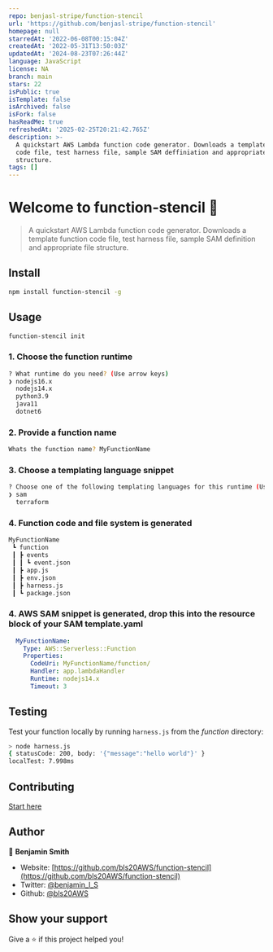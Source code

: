 ```yaml
---
repo: benjasl-stripe/function-stencil
url: 'https://github.com/benjasl-stripe/function-stencil'
homepage: null
starredAt: '2022-06-08T00:15:04Z'
createdAt: '2022-05-31T13:50:03Z'
updatedAt: '2024-08-23T07:26:44Z'
language: JavaScript
license: NA
branch: main
stars: 22
isPublic: true
isTemplate: false
isArchived: false
isFork: false
hasReadMe: true
refreshedAt: '2025-02-25T20:21:42.765Z'
description: >-
  A quickstart AWS Lambda function code generator. Downloads a template function
  code file, test harness file, sample SAM deffiniation and appropriate file
  structure.
tags: []
---
```


# Welcome to function-stencil 👋
> A quickstart AWS Lambda function code generator. Downloads a template function code file, test harness file, sample SAM definition and appropriate file structure.

## Install

```sh
npm install function-stencil -g
```

## Usage

```sh
function-stencil init
```

### 1. Choose the function runtime
```sh
? What runtime do you need? (Use arrow keys)
❯ nodejs16.x 
  nodejs14.x 
  python3.9 
  java11
  dotnet6
```

### 2. Provide a function name
```sh
Whats the function name? MyFunctionName
```

### 3. Choose a templating language snippet 
```sh
? Choose one of the following templating languages for this runtime (Use arrow keys)
❯ sam 
  terraform 
```

### 4. Function code and file system is generated

```sh
MyFunctionName
 ┗ function
 ┃ ┣ events
 ┃ ┃ ┗ event.json
 ┃ ┣ app.js
 ┃ ┣ env.json
 ┃ ┣ harness.js
 ┃ ┗ package.json
```
### 4. AWS SAM snippet is generated, drop this into the resource block of your SAM template.yaml
```yaml    
  MyFunctionName:
    Type: AWS::Serverless::Function 
    Properties:
      CodeUri: MyFunctionName/function/
      Handler: app.lambdaHandler
      Runtime: nodejs14.x
      Timeout: 3 
````


## Testing

Test your function locally by running  `harness.js` from the *function* directory:

```sh
> node harness.js
{ statusCode: 200, body: '{"message":"hello world"}' }
localTest: 7.998ms
```

## Contributing
 [Start here](https://github.com/bls20AWS/function-stencil/blob/main/CONTRIBUTING.md)



## Author

👤 **Benjamin Smith**

* Website: [https://github.com/bls20AWS/function-stencil](https://github.com/bls20AWS/function-stencil)
* Twitter: [@benjamin\_l\_S](https://twitter.com/benjamin\_l\_S)
* Github: [@bls20AWS](https://github.com/bls20AWS)

## Show your support

Give a ⭐️ if this project helped you!
